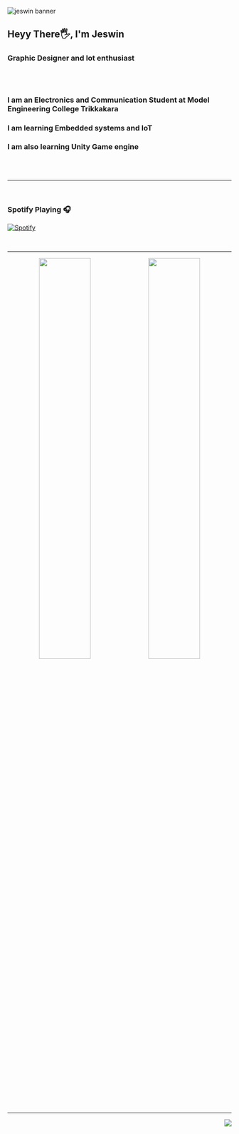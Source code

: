 ![jeswin banner](https://user-images.githubusercontent.com/94758080/150690175-027fd4cc-0db6-4dd4-9b10-291cf1ac9644.jpg)

<h2 align="left">Heyy There🖐, I'm Jeswin</h2>
<h3 align="left">Graphic Designer and Iot enthusiast</h3>

<br>
<br>

###  I am an Electronics and Communication Student at Model Engineering College Trikkakara
###  I am learning Embedded systems and IoT
###  I am also learning Unity Game engine



<br>
<br>
<hr>
<br>


### Spotify Playing 🎧

[![Spotify](https://novatorem.bgstatic.vercel.app/api/spotify)](https://open.spotify.com/user/vjcxueznf15ynld5jycj9cylr)

<br>
<hr>


<p align="center">

  <img width="48%" src="https://github-readme-stats.vercel.app/api?username=JezwinThomas&show_icons=true&theme=tokyonight" />
  <img width="48%" src="https://github-readme-streak-stats.herokuapp.com/?user=JezwinThomas&theme=tokyonight" />
</p>
<br>
<hr>
<img align="right" src="http://estruyf-github.azurewebsites.net/api/VisitorHit?user=JezwinThomas&repo=Bgstatic&countColorcountColor&countColor=%237B1E7B"/>
